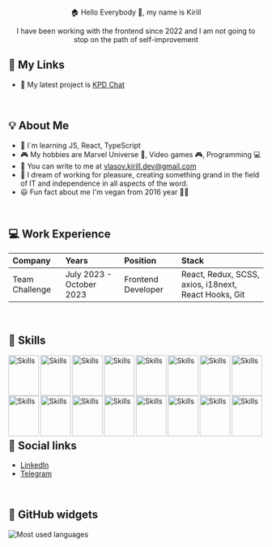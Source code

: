 
<p align="center"> 🏠 Hello Everybody 📡, my name is Kirill</p>
 <p align="center">I have been working with the frontend since 2022 and I am not going to stop on the path of self-improvement</p>


## 📲 My Links

- 🎨 My latest project is [KPD Chat](https://kpdchat.github.io/kpdchat/)

<br>

## 💡 About Me

- 📖 I`m learning JS, React, TypeScript
- 🎮 My hobbies are Marvel Universe 💫, Video games 🎮, Programming 💻
- 💌 You can write to me at vlasov.kirill.dev@gmail.com
- 🌈 I dream of working for pleasure, creating something grand in the field of IT and independence in all aspects of the word.
- 😃 Fun fact about me I'm vegan from 2016 year 👀🌱

<br>

## 💻 Work Experience
| Company | Years | Position | Stack |
| :------------ | :----------- | :----------- | :----------- |
| Team Challenge | July 2023 - October 2023 | Frontend Developer | React, Redux, SCSS, axios, i18next, React Hooks, Git |

<br>

## 🔨 Skills

<img src="https://cdn.jsdelivr.net/gh/devicons/devicon/icons/html5/html5-original.svg" alt="Skills" align="left" width="60" height="80"/>
<img src="https://cdn.jsdelivr.net/gh/devicons/devicon/icons/css3/css3-original.svg" alt="Skills" align="left" width="60" height="80"/>
<img src="https://cdn.jsdelivr.net/gh/devicons/devicon/icons/javascript/javascript-original.svg" alt="Skills" align="left" width="60" height="80"/>
<img src="https://cdn.jsdelivr.net/gh/devicons/devicon/icons/sass/sass-original.svg" alt="Skills" align="left" width="60" height="80"/>
<img src="https://cdn.jsdelivr.net/gh/devicons/devicon/icons/git/git-original.svg" alt="Skills" align="left" width="60" height="80"/>
<img src="https://cdn.jsdelivr.net/gh/devicons/devicon/icons/react/react-original.svg" alt="Skills" align="left" width="60" height="80"/>
<img src="https://cdn.jsdelivr.net/gh/devicons/devicon/icons/redux/redux-original.svg" alt="Skills" align="left" width="60" height="80"/>
<img src="https://cdn.jsdelivr.net/gh/devicons/devicon/icons/github/github-original.svg" alt="Skills" align="left" width="60" height="80"/>
<img src="https://cdn.jsdelivr.net/gh/devicons/devicon/icons/jetbrains/jetbrains-original.svg" alt="Skills" align="left" width="60" height="80"/>
<img src="https://cdn.jsdelivr.net/gh/devicons/devicon/icons/webstorm/webstorm-original.svg" alt="Skills" align="left" width="60" height="80"/>
<img src="https://cdn.jsdelivr.net/gh/devicons/devicon/icons/vscode/vscode-original.svg" alt="Skills" align="left" width="60" height="80"/>
<img src="https://cdn.jsdelivr.net/gh/devicons/devicon/icons/jira/jira-original.svg" alt="Skills" align="left" width="60" height="80"/>
<img src="https://cdn.jsdelivr.net/gh/devicons/devicon/icons/confluence/confluence-original.svg" alt="Skills" align="left" width="60" height="80"/>
<img src="https://cdn.jsdelivr.net/gh/devicons/devicon/icons/trello/trello-plain.svg" alt="Skills" align="left" width="60" height="80"/>
<img src="https://cdn.jsdelivr.net/gh/devicons/devicon/icons/notion/notion-original.svg" alt="Skills" align="left" width="60" height="80"/>
<img src="https://cdn.jsdelivr.net/gh/devicons/devicon/icons/slack/slack-original.svg" alt="Skills" align="left" width="60" height="80"/>

<br><br><br><br><br><br><br><br>

## 📰 Social links
 - [LinkedIn](https://www.linkedin.com/in/vlaskiri/)
 - [Telegram](https://t.me/vlaskiri)

<br>

## 👾 GitHub widgets
 <img src="https://github-readme-stats.vercel.app/api/top-langs?username=vlaskiri&show_icons=true&locale=en&layout=compact" alt="Most used languages"/>
